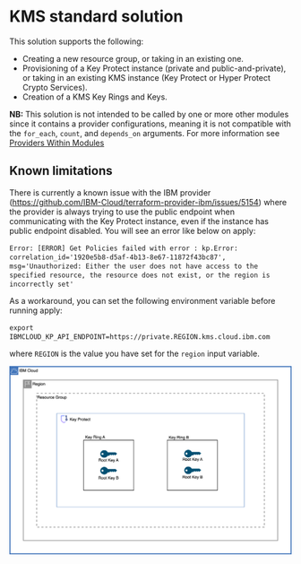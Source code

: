 # KMS standard solution

This solution supports the following:
- Creating a new resource group, or taking in an existing one.
- Provisioning of a Key Protect instance (private and public-and-private), or taking in an existing KMS instance (Key Protect or Hyper Protect Crypto Services).
- Creation of a KMS Key Rings and Keys.

**NB:** This solution is not intended to be called by one or more other modules since it contains a provider configurations, meaning it is not compatible with the `for_each`, `count`, and `depends_on` arguments. For more information see [Providers Within Modules](https://developer.hashicorp.com/terraform/language/modules/develop/providers)

## Known limitations
There is currently a known issue with the IBM provider (https://github.com/IBM-Cloud/terraform-provider-ibm/issues/5154) where the provider is always trying to use the public endpoint when communicating with the Key Protect instance, even if the instance has public endpoint disabled. You will see an error like below on apply:
```
Error: [ERROR] Get Policies failed with error : kp.Error: correlation_id='1920e5b8-d5af-4b13-8e67-11872f43bc87', msg='Unauthorized: Either the user does not have access to the specified resource, the resource does not exist, or the region is incorrectly set'
```
As a workaround, you can set the following environment variable before running apply:
```
export IBMCLOUD_KP_API_ENDPOINT=https://private.REGION.kms.cloud.ibm.com
```
where `REGION` is the value you have set for the `region` input variable.

![key-protect](../../reference-architecture/key_protect.svg)
